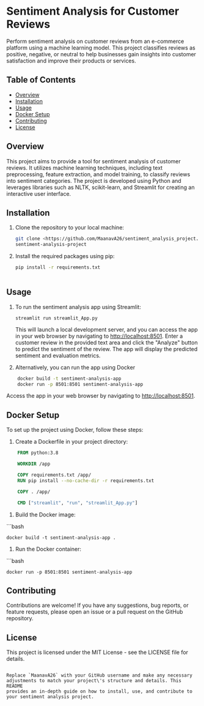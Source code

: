 
# Sentiment Analysis for Customer Reviews



Perform sentiment analysis on customer reviews from an e-commerce
platform using a machine learning model. This project classifies reviews
as positive, negative, or neutral to help businesses gain insights into
customer satisfaction and improve their products or services.



## Table of Contents



-   [Overview](#overview)
-   [Installation](#installation)
-   [Usage](#usage)
-   [Docker Setup](#docker-setup)
-   [Contributing](#contributing)
-   [License](#license)



## Overview



This project aims to provide a tool for sentiment analysis of customer
reviews. It utilizes machine learning techniques, including text
preprocessing, feature extraction, and model training, to classify
reviews into sentiment categories. The project is developed using Python
and leverages libraries such as NLTK, scikit-learn, and Streamlit for
creating an interactive user interface.


## Installation


1.  Clone the repository to your local machine:

    ```bash
    git clone <https://github.com/MaanavA26/sentiment_analysis_project.git> cd
    sentiment-analysis-project

1.  Install the required packages using pip:

    ```bash
    pip install -r requirements.txt
 

## Usage

1.  To run the sentiment analysis app using Streamlit:

    `streamlit run streamlit_App.py`

    This will launch a local development server, and you can access the
    app in your web browser by navigating to <http://localhost:8501>.
    Enter a customer review in the provided text area and click the
    \"Analyze\" button to predict the sentiment of the review. The app
    will display the predicted sentiment and evaluation metrics.

1.  Alternatively, you can run the app using Docker

``` bash
    docker build -t sentiment-analysis-app
    docker run -p 8501:8501 sentiment-analysis-app
```

Access the app in your web browser by navigating to
<http://localhost:8501>.

## Docker Setup

To set up the project using Docker, follow these steps:

1.  Create a Dockerfile in your project directory:

``` dockerfile
    FROM python:3.8

    WORKDIR /app

    COPY requirements.txt /app/
    RUN pip install --no-cache-dir -r requirements.txt

    COPY . /app/

    CMD ["streamlit", "run", "streamlit_App.py"]
```

1.  Build the Docker image:

\`\`\`bash

    docker build -t sentiment-analysis-app .

1.  Run the Docker container:

\`\`\`bash

    docker run -p 8501:8501 sentiment-analysis-app

## Contributing

Contributions are welcome! If you have any suggestions, bug reports, or
feature requests, please open an issue or a pull request on the GitHub
repository.

## License

This project is licensed under the MIT License - see the LICENSE file
for details.

```vbnet

Replace `MaanavA26` with your GitHub username and make any necessary
adjustments to match your project\'s structure and details. This README
provides an in-depth guide on how to install, use, and contribute to
your sentiment analysis project.

